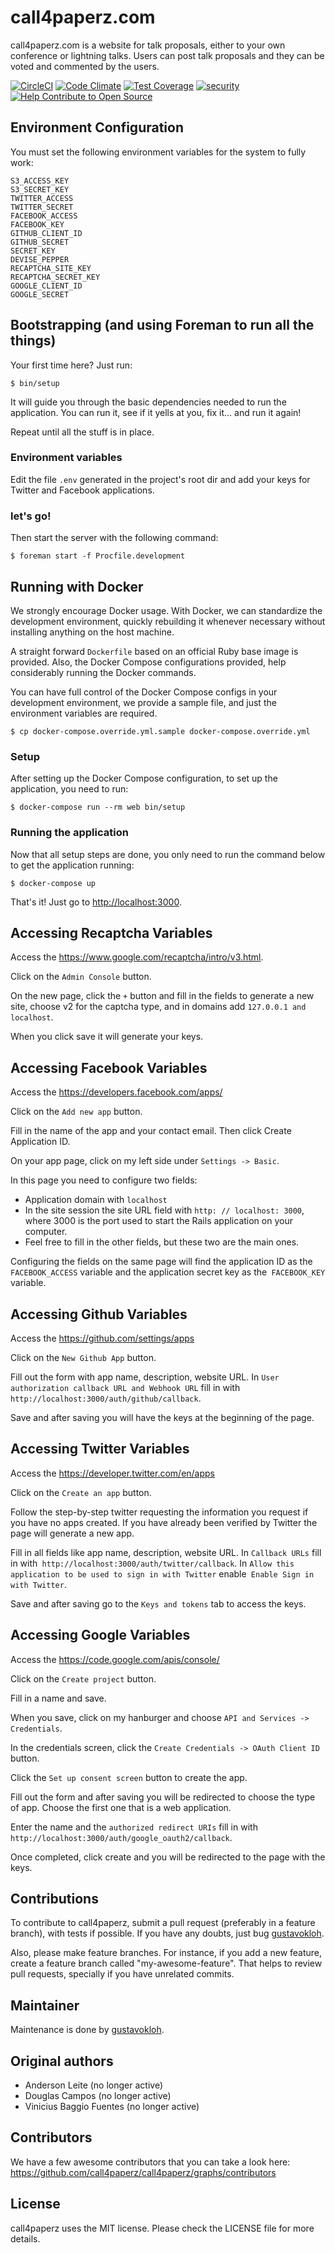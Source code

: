 

#  call4paperz.com

call4paperz.com is a website for talk proposals, either to your own conference
or lightning talks. Users can post talk proposals and they can be voted and
commented by the users.

[![CircleCI](https://circleci.com/gh/call4paperz/call4paperz.svg?style=svg)](https://circleci.com/gh/call4paperz/call4paperz)
[![Code Climate](https://codeclimate.com/github/call4paperz/call4paperz/badges/gpa.svg)](https://codeclimate.com/github/call4paperz/call4paperz)
[![Test Coverage](https://codeclimate.com/github/call4paperz/call4paperz/badges/coverage.svg)](https://codeclimate.com/github/call4paperz/call4paperz/coverage)
[![security](https://hakiri.io/github/call4paperz/call4paperz/master.svg)](https://hakiri.io/github/call4paperz/call4paperz/master)
[![Help Contribute to Open Source](https://www.codetriage.com/call4paperz/call4paperz/badges/users.svg)](https://www.codetriage.com/call4paperz/call4paperz)

## Environment Configuration

You must set the following environment variables for the system to fully work:

    S3_ACCESS_KEY
    S3_SECRET_KEY
    TWITTER_ACCESS
    TWITTER_SECRET
    FACEBOOK_ACCESS
    FACEBOOK_KEY
    GITHUB_CLIENT_ID
    GITHUB_SECRET
    SECRET_KEY
    DEVISE_PEPPER
    RECAPTCHA_SITE_KEY
    RECAPTCHA_SECRET_KEY
    GOOGLE_CLIENT_ID
    GOOGLE_SECRET

## Bootstrapping (and using Foreman to run all the things)

Your first time here? Just run:

```
$ bin/setup
```

It will guide you through the basic dependencies needed to run the application.
You can run it, see if it yells at you, fix it... and run it again!

Repeat until all the stuff is in place.

### Environment variables

Edit the file `.env` generated in the project's root dir and add your keys for
Twitter and Facebook applications.

### let's go!

Then start the server with the following command:

```
$ foreman start -f Procfile.development
```

## Running with Docker

We strongly encourage Docker usage. With Docker, we can standardize the development environment, quickly rebuilding it whenever necessary without installing anything on the host machine.

A straight forward  `Dockerfile` based on an official Ruby base image is provided. Also, the Docker Compose configurations provided, help considerably running the Docker commands.

You can have full control of the Docker Compose configs in your development environment, we provide a sample file, and just the environment variables are required.

`$ cp docker-compose.override.yml.sample docker-compose.override.yml`

### Setup

After setting up the Docker Compose configuration, to set up the application, you need to run:

```
$ docker-compose run --rm web bin/setup
```

### Running the application

Now that all setup steps are done, you only need to run the command below to get the application running:

```
$ docker-compose up
```

That's it! Just go to <http://localhost:3000>.

## Accessing Recaptcha Variables

Access the https://www.google.com/recaptcha/intro/v3.html.

Click on the `Admin Console` button.

On the new page, click the `+` button and fill in the fields to generate a new site, choose v2 for the captcha type, and in domains add `127.0.0.1 and localhost`.

When you click save it will generate your keys.

## Accessing Facebook Variables

Access the https://developers.facebook.com/apps/

Click on the `Add new app` button.

Fill in the name of the app and your contact email. Then click Create Application ID.

On your app page, click on my left side under `Settings -> Basic`.

In this page you need to configure two fields:

- Application domain with `localhost`
- In the site session the site URL field with `http: // localhost: 3000`, where 3000 is the port used to start the Rails application on your computer.
- Feel free to fill in the other fields, but these two are the main ones.

Configuring the fields on the same page will find the application ID as the `FACEBOOK_ACCESS` variable and the application secret key as the` FACEBOOK_KEY` variable.

## Accessing Github Variables

Access the https://github.com/settings/apps

Click on the `New Github App` button.

Fill out the form with app name, description, website URL. In `User authorization callback URL and Webhook URL` fill in with` http://localhost:3000/auth/github/callback`.

Save and after saving you will have the keys at the beginning of the page.

## Accessing Twitter Variables

Access the https://developer.twitter.com/en/apps

Click on the `Create an app` button.

Follow the step-by-step twitter requesting the information you request if you have no apps created. If you have already been verified by Twitter the page will generate a new app.

Fill in all fields like app name, description, website URL. In `Callback URLs` fill in with` http://localhost:3000/auth/twitter/callback`. In `Allow this application to be used to sign in with Twitter` enable` Enable Sign in with Twitter`.

Save and after saving go to the `Keys and tokens` tab to access the keys.

## Accessing Google Variables

Access the https://code.google.com/apis/console/

Click on the `Create project` button.

Fill in a name and save.

When you save, click on my hanburger and choose `API and Services -> Credentials`.

In the credentials screen, click the `Create Credentials -> OAuth Client ID` button.

Click the `Set up consent screen` button to create the app.

Fill out the form and after saving you will be redirected to choose the type of app. Choose the first one that is a web application.

Enter the name and the `authorized redirect URIs` fill in with `http://localhost:3000/auth/google_oauth2/callback`.

Once completed, click create and you will be redirected to the page with the keys.

## Contributions

To contribute to call4paperz, submit a pull request (preferably in a feature
branch), with tests if possible. If you have any doubts, just bug
[gustavokloh](https://github.com/gustavokloh).

Also, please make feature branches. For instance, if you add a new
feature, create a feature branch called "my-awesome-feature". That
helps to review pull requests, specially if you have unrelated
commits.

## Maintainer
Maintenance is done by [gustavokloh](https://github.com/gustavokloh).

## Original authors
- Anderson Leite (no longer active)
- Douglas Campos (no longer active)
- Vinicius Baggio Fuentes (no longer active)

## Contributors
We have a few awesome contributors that you can take a look here: https://github.com/call4paperz/call4paperz/graphs/contributors

## License
call4paperz uses the MIT license. Please check the LICENSE file for more details.
